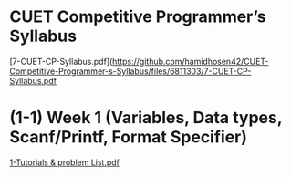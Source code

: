 # CUET Competitive Programmer’s Syllabus

[7-CUET-CP-Syllabus.pdf](https://github.com/hamidhosen42/CUET-Competitive-Programmer-s-Syllabus/files/6811303/7-CUET-CP-Syllabus.pdf

# (1-1) Week 1 (Variables, Data types, Scanf/Printf, Format Specifier)
                                           
[1-Tutorials & problem List.pdf](https://github.com/hamidhosen42/CUET-Competitive-Programmer-s-Syllabus/files/6823802/1-Tutorials.problem.List.pdf)
